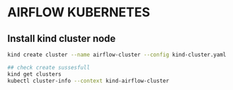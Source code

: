 # AIRFLOW KUBERNETES

## Install kind cluster node

```sh
kind create cluster --name airflow-cluster --config kind-cluster.yaml

## check create sussesfull
kind get clusters
kubectl cluster-info --context kind-airflow-cluster
```